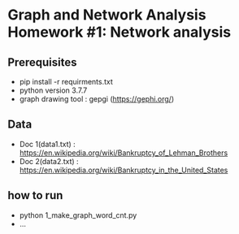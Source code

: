 # Graph and Network Analysis Homework #1: Network analysis

## Prerequisites
- pip install -r requirments.txt
- python version 3.7.7
- graph drawing tool : gepgi (https://gephi.org/)

## Data
- Doc 1(data1.txt) : https://en.wikipedia.org/wiki/Bankruptcy_of_Lehman_Brothers
- Doc 2(data2.txt) : https://en.wikipedia.org/wiki/Bankruptcy_in_the_United_States

## how to run
- python 1_make_graph_word_cnt.py
- ...